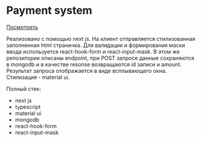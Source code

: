 # Payment system 

[Посмотреть](https://payment-system-beige.vercel.app)

Реализовано с помощью next js. На клиент отправляется стилизованная заполненная html страничка. Для валидации и формирования маски ввода используется react-hook-form и react-input-mask. В этом же репозитории описаны endpoint, при POST запросе данные сохраняются в mongodb и в качестве resonse возвращаются id записи и amount. Результат запроса отображается в виде всплывающего окна. Стилизация - material ui.

Полный стек:
- next js
- typescript
- material ui
- mongodb
- react-hook-form
- react-input-mask
